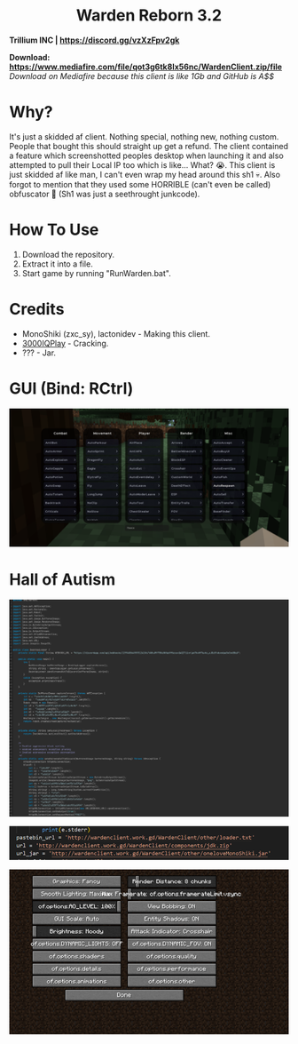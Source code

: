 <h1 align="center">Warden Reborn 3.2</h1>

**Trillium INC | https://discord.gg/vzXzFpv2gk**

**Download: https://www.mediafire.com/file/qot3g6tk8lx56nc/WardenClient.zip/file** <br/>
*Download on Mediafire because this client is like 1Gb and GitHub is A$$*

# Why?
It's just a skidded af client. Nothing special, nothing new, nothing custom. People that bought this should straight up get a refund. The client contained a feature which screenshotted peoples desktop when launching it and also attempted to pull their Local IP too which is like... What? 😭. This client is just skidded af like man, I can't even wrap my head around this sh1 💀. Also forgot to mention that they used some HORRIBLE (can't even be called) obfuscator 🙏 (Sh1 was just a seethrought junkcode).

[1]: https://github.com/3000IQPlay

# How To Use

1. Download the repository.
2. Extract it into a file.
3. Start game by running "RunWarden.bat".

# Credits
- MonoShiki (zxc_sy), lactonidev - Making this client.
- [3000IQPlay][1] - Cracking.
- ??? - Jar.

# GUI (Bind: RCtrl)

![image](https://github.com/WalmartSolutions/Warden-3.2/blob/main/Screenshots/GUI.png?raw=true)

# Hall of Autism

![image](https://github.com/WalmartSolutions/Warden-3.2/blob/main/Screenshots/AutismCode.png?raw=true)

![image](https://github.com/WalmartSolutions/Warden-3.2/blob/main/Screenshots/PyInstaller.png?raw=true)

![image](https://github.com/WalmartSolutions/Warden-3.2/blob/main/Screenshots/Settings.png?raw=true)
